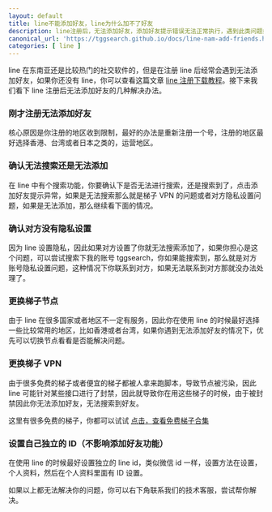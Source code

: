 ```yaml
---
layout: default
title: line不能添加好友，line为什么加不了好友
description: line注册后，无法添加好友，添加好友提示错误无法正常执行，遇到此类问题如何解决？
canonical_url: 'https://tggsearch.github.io/docs/line-nam-add-friends.html'
categories: [ line ]
---
```

line 在东南亚还是比较热门的社交软件的，但是在注册 line 后经常会遇到无法添加好友，如果你还没有 line，你可以查看这篇文章 [line 注册下载教程](./line-register.html)。接下来我们看下 line 注册后无法添加好友的几种解决办法。

### 刚才注册无法添加好友
核心原因是你注册的地区收到限制，最好的办法是重新注册一个号，注册的地区最好选择香港、台湾或者日本之类的，运营地区。

### 确认无法搜索还是无法添加
在 line 中有个搜索功能，你要确认下是否无法进行搜索，还是搜索到了，点击添加好友提示异常，如果是无法搜索那么就是梯子 VPN 的问题或者对方隐私设置问题，如果是无法添加，那么继续看下面的情况。

### 确认对方没有隐私设置
因为 line 设置隐私，因此如果对方设置了你就无法搜索添加了，如果你担心是这个问题，可以尝试搜索下我的账号 tggsearch，你如果能搜索到，那么就是对方账号隐私设置问题，这种情况下你联系到对方，如果无法联系到对方那就没办法处理了。

### 更换梯子节点
由于 line 在很多国家或者地区不一定有服务，因此你在使用 line 的时候最好选择一些比较常用的地区，比如香港或者台湾，如果你遇到无法添加好友的情况下，优先可以切换节点看看是否能解决问题。

### 更换梯子 VPN
由于很多免费的梯子或者便宜的梯子都被人拿来跑脚本，导致节点被污染，因此 line 可能针对某些接口进行了封禁，因此就导致你在用这些梯子的时候，由于被封禁因此你无法添加好友，无法搜索到好友。

这里有很多免费的梯子，你都可以试试 [点击，查看免费梯子合集](./vpn-kl.html)

### 设置自己独立的 ID（不影响添加好友功能）
在使用 line 的时候最好设置独立的 line id，类似微信 id 一样，设置方法在设置，个人资料，然后在个人资料里面有 ID 设置。

如果以上都无法解决你的问题，你可以右下角联系我们的技术客服，尝试帮你解决。
